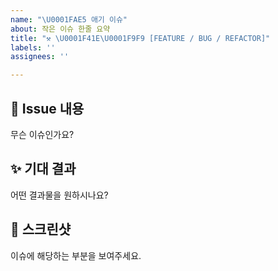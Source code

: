 ```yaml
---
name: "\U0001FAE5 애기 이슈"
about: 작은 이슈 한줄 요약
title: "⚒️ \U0001F41E\U0001F9F9 [FEATURE / BUG / REFACTOR]"
labels: ''
assignees: ''

---
```


## 🤷 Issue 내용

무슨 이슈인가요?

## ✨ 기대 결과

어떤 결과물을 원하시나요?

## 📸 스크린샷

이슈에 해당하는 부분을 보여주세요.
